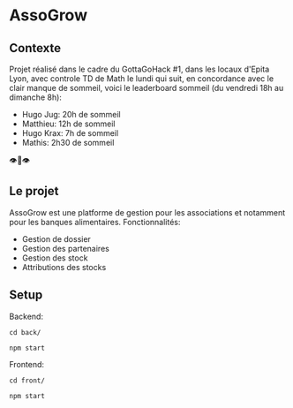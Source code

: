 # AssoGrow

## Contexte

Projet réalisé dans le cadre du GottaGoHack #1, dans les locaux d'Epita Lyon, avec controle TD de Math le lundi qui suit, en concordance avec le clair manque de sommeil, voici le leaderboard sommeil (du vendredi 18h au dimanche 8h):
- Hugo Jug: 20h de sommeil
- Matthieu: 12h de sommeil
- Hugo Krax: 7h de sommeil
- Mathis: 2h30 de sommeil

👁️👄👁️

## Le projet

AssoGrow est une platforme de gestion pour les associations et notamment pour les banques alimentaires.
Fonctionnalités:
- Gestion de dossier
- Gestion des partenaires
- Gestion des stock
- Attributions des stocks

## Setup

Backend:
```
cd back/

npm start
```

Frontend:
```
cd front/

npm start
```
